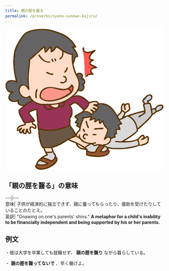 ```yaml
---
title: 親の脛を齧る
permalink: /proverbs/oyano-sunewo-kajiru/
---
```


![](/assets/images/proverbs/oyano-sunewo-kajiru.png)

## 「親の脛を齧る」の意味

---|---  
意味| 子供が経済的に独立できず、親に養ってもらったり、援助を受けたりしていることのたとえ。  
英訳| "Gnawing on one's parents' shins." **A metaphor for a child's inability to be financially independent and being supported by his or her parents.**  
  
## 例文

・彼は大学を卒業しても就職せず、 **親の脛を齧り** ながら暮らしている。

・ **親の脛を齧ってないで** 、早く働けよ。
